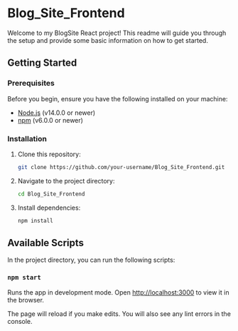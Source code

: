 # Blog_Site_Frontend

Welcome to my BlogSite React project! This readme will guide you through the setup and provide some basic information on how to get started.

## Getting Started

### Prerequisites

Before you begin, ensure you have the following installed on your machine:

- [Node.js](https://nodejs.org/) (v14.0.0 or newer)
- [npm](https://www.npmjs.com/) (v6.0.0 or newer)

### Installation

1. Clone this repository:

   ```bash
   git clone https://github.com/your-username/Blog_Site_Frontend.git
   ```

2. Navigate to the project directory:

   ```bash
   cd Blog_Site_Frontend
   ```

3. Install dependencies:

   ```bash
   npm install
   ```

## Available Scripts

In the project directory, you can run the following scripts:

### `npm start`

Runs the app in development mode. Open [http://localhost:3000](http://localhost:3000) to view it in the browser.

The page will reload if you make edits. You will also see any lint errors in the console.

